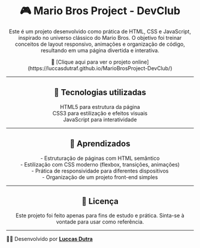 <h1 align = center>🎮 Mario Bros Project - DevClub </h1>

<p align = center>Este é um projeto desenvolvido como prática de HTML, CSS e JavaScript, inspirado no universo clássico do Mario Bros.  
O objetivo foi treinar conceitos de layout responsivo, animações e organização de código, resultando em uma página divertida e interativa.</p>  

<p align = center>🔗 [Clique aqui para ver o projeto online](https://luccasdutraf.github.io/MarioBrosProject-DevClub/) </p> 

---

<h2 align = center>🚀 Tecnologias utilizadas</h1>
<p align = center> HTML5 para estrutura da página<br>  
 CSS3 para estilização e efeitos visuais<br>  
 JavaScript para interatividade  </p>

---

<h2 align = center>📌 Aprendizados</h1>
<p align = center>- Estruturação de páginas com HTML semântico  <br>
- Estilização com CSS moderno (flexbox, transições, animações)  <br>
- Prática de responsividade para diferentes dispositivos  <br>
- Organização de um projeto front-end simples  </p>

---

<h2 align = center>📄 Licença</h1>
<p align = center>Este projeto foi feito apenas para fins de estudo e prática.  
Sinta-se à vontade para usar como referência.</p> 

---
👨‍💻 Desenvolvido por **[Luccas Dutra](https://github.com/LuccasDutraf)**
